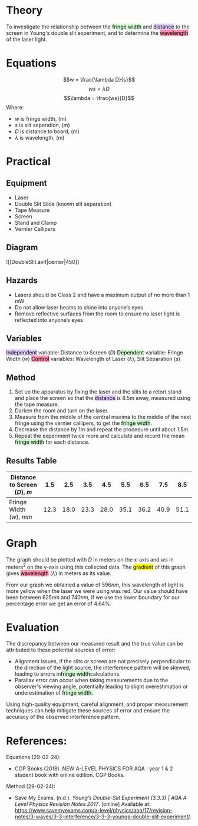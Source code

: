 # Theory
To investigate the relationship between the <mark style="background: #BBFABBA6;">fringe width</mark> and <mark style="background: #D2B3FFA6;">distance</mark> to the screen in Young's double slit experiment, and to determine the <mark style="background: #FF5582A6;">wavelength</mark> of the laser light.

# Equations
$$w = \frac{\lambda D}{s}$$
$$ws = \lambda D$$
$$\lambda = \frac{ws}{D}$$
Where:
- $w$ is fringe width, (m)
- $s$ is slit seperation, (m)
- $D$ is distance to board, (m)
- $\lambda$ is wavelength, (m)

# Practical
## Equipment
- Laser  
- Double Slit Slide (known slit separation)
- Tape Measure
- Screen  
- Stand and Clamp
- Vernier Callipers

<div style="page-break-after: always;"></div>

## Diagram
![[DoubleSlit.avif|center|450]]

## Hazards
- Lasers should be Class 2 and have a maximum output of no more than 1 mW
- Do not allow laser beams to shine into anyone’s eyes
- Remove reflective surfaces from the room to ensure no laser light is reflected into anyone’s eyes


## Variables
<mark style="background: #D2B3FFA6;">Independent</mark> variable: Distance to Screen $(D)$
<mark style="background: #BBFABBA6;">Dependent</mark> variable: Fringe Width $(w)$
<mark style="background: #FF5582A6;">Control</mark> variables: Wavelength of Laser $(\lambda)$, Slit Separation $(s)$

## Method
1. Set up the apparatus by fixing the laser and the slits to a retort stand and place the screen so that the <mark style="background: #D2B3FFA6;">distance</mark> is $8.5m$ away, measured using the tape measure.
2. Darken the room and turn on the laser.
3. Measure from the middle of the central maxima to the middle of the next fringe using the vernier callipers, to get the <mark style="background: #BBFABBA6;">fringe width</mark>.
4. Decrease the distance by $1m$ and repeat the procedure until about $1.5m$.
5. Repeat the experiment twice more and calculate and record the mean <mark style="background: #BBFABBA6;">fringe width</mark> for each distance.

## Results Table

| Distance to Screen $(D)$, $m$ | 1.5  | 2.5  | 3.5  | 4.5  | 5.5  | 6.5  | 7.5  | 8.5  |
| ----------------------------- | ---- | ---- | ---- | ---- | ---- | ---- | ---- | ---- |
| Fringe Width $(w)$, $mm$      | 12.3 | 18.0 | 23.3 | 28.0 | 35.1 | 36.2 | 40.9 | 51.1 |

# Graph
The graph should be plotted with $D$ in meters on the x-axis and $ws$ in meters$^{2}$ on the y-axis using this collected data. The <mark class="hltr-blue">gradient</mark> of this graph gives <mark style="background: #FF5582A6;">wavelength</mark> ($\lambda$) in meters as its value.

From our graph we obtained a value of $596 nm$, this wavelength of light is more yellow when the laser we were using was red. Our value should have been between $625 nm$ and $740 nm$, if we use the lower boundary for our percentage error we get an error of $4.64 \%$.

# Evaluation
The discrepancy between our measured result and the true value can be attributed to these potential sources of error:
- Alignment issues, if the slits or screen are not precisely perpendicular to the direction of the light source, the interference pattern will be skewed, leading to errors in<mark style="background: #BBFABBA6;">fringe width</mark>calculations.
- Parallax error can occur when taking measurements due to the observer's viewing angle, potentially leading to slight overestimation or underestimation of <mark style="background: #BBFABBA6;">fringe width.</mark>

Using high-quality equipment, careful alignment, and proper measurement techniques can help mitigate these sources of error and ensure the accuracy of the observed interference pattern.

<div style="page-break-after: always;"></div>

# References:
Equations (29-02-24):
- CGP Books (2018). NEW A-LEVEL PHYSICS FOR AQA : year 1 & 2 student book with online edition. CGP Books.

Method (29-02-24):
- Save My Exams. (n.d.). _Young’s Double-Slit Experiment (3.3.3) | AQA A Level Physics Revision Notes 2017_. [online] Available at: https://www.savemyexams.com/a-level/physics/aqa/17/revision-notes/3-waves/3-3-interference/3-3-3-youngs-double-slit-experiment/.